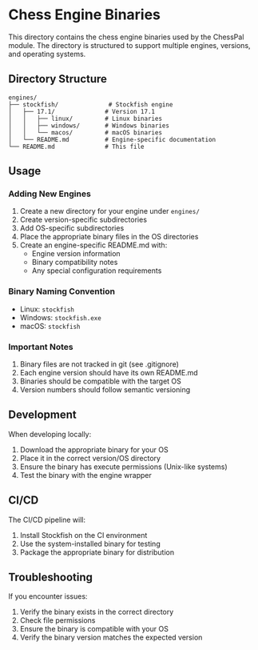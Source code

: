 # Chess Engine Binaries

This directory contains the chess engine binaries used by the ChessPal module. The directory is structured to support multiple engines, versions, and operating systems.

## Directory Structure

```
engines/
├── stockfish/              # Stockfish engine
│   ├── 17.1/              # Version 17.1
│   │   ├── linux/         # Linux binaries
│   │   ├── windows/       # Windows binaries
│   │   └── macos/         # macOS binaries
│   └── README.md          # Engine-specific documentation
└── README.md              # This file
```

## Usage

### Adding New Engines

1. Create a new directory for your engine under `engines/`
2. Create version-specific subdirectories
3. Add OS-specific subdirectories
4. Place the appropriate binary files in the OS directories
5. Create an engine-specific README.md with:
   - Engine version information
   - Binary compatibility notes
   - Any special configuration requirements

### Binary Naming Convention

- Linux: `stockfish`
- Windows: `stockfish.exe`
- macOS: `stockfish`

### Important Notes

1. Binary files are not tracked in git (see .gitignore)
2. Each engine version should have its own README.md
3. Binaries should be compatible with the target OS
4. Version numbers should follow semantic versioning

## Development

When developing locally:
1. Download the appropriate binary for your OS
2. Place it in the correct version/OS directory
3. Ensure the binary has execute permissions (Unix-like systems)
4. Test the binary with the engine wrapper

## CI/CD

The CI/CD pipeline will:
1. Install Stockfish on the CI environment
2. Use the system-installed binary for testing
3. Package the appropriate binary for distribution

## Troubleshooting

If you encounter issues:
1. Verify the binary exists in the correct directory
2. Check file permissions
3. Ensure the binary is compatible with your OS
4. Verify the binary version matches the expected version 